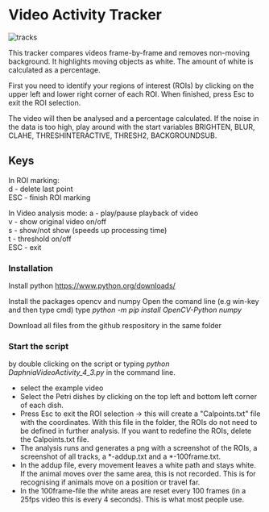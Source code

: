 # Video Activity Tracker  
![tracks](https://github.com/user-attachments/assets/46f2e7f3-ba65-4297-94ba-51e361eb4674)

This tracker compares videos frame-by-frame and removes non-moving background.
It highlights moving objects as white. The amount of white is calculated as a percentage.

First you need to identify your regions of interest (ROIs) by clicking on the upper left and lower right corner of each ROI. When finished, press Esc to exit the ROI selection.

The video will then be analysed and a percentage calculated. If the noise in the data is too high, play around with the start variables BRIGHTEN, BLUR, CLAHE, THRESHINTERACTIVE, THRESH2, BACKGROUNDSUB.

Keys  
----  
In ROI marking:  
d - delete last point  
ESC - finish ROI marking  
  
In Video analysis mode:
a - play/pause playback of video  
v - show original video on/off  
s - show/not show (speeds up processing time)  
t - threshold on/off  
ESC - exit  

### Installation  
Install python
https://www.python.org/downloads/

Install the packages opencv and numpy
Open the comand line (e.g win-key and then type cmd)
type *python -m pip install OpenCV-Python numpy*

Download all files from the github respository in the same folder

### Start the script 
by double clicking on the script or typing *python DaphniaVideoActivity_4_3.py* in the command line.
- select the example video
- Select the Petri dishes by clicking on the top left and bottom left corner of each dish.
- Press Esc to exit the ROI selection -> this will create a "Calpoints.txt" file with the coordinates. With this file in the folder, the ROIs do not need to be defined in further analysis. If you want to redefine the ROIs, delete the Calpoints.txt file.
- The analysis runs and generates a png with a screenshot of the ROIs, a screenshot of all tracks, a *-addup.txt and a *-100frame.txt.
- In the addup file, every movement leaves a white path and stays white. If the animal moves over the same area, this is not recorded. This is for recognising if animals move on a position or travel far.
- In the 100frame-file the white areas are reset every 100 frames (in a 25fps video this is every 4 seconds). This is what most people use. 

